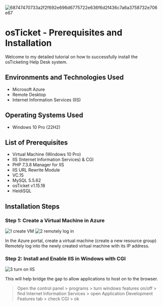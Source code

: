 ![68747470733a2f2f692e696d6775722e636f6d2f436c7a6a3758732e706e67](https://github.com/user-attachments/assets/7a6cd4ef-0ab5-4609-80b8-b0377f3bbafd)


# osTicket - Prerequisites and Installation

Welcome to my detailed tutorial on how to successfully install the osTicketing Help Desk system.

## Environments and Technologies Used 

* Microsoft Azure
* Remote Desktop
* Internet Information Services (IIS)

## Operating Systems Used

* Windows 10 Pro (22H2)

## List of Prerequisites

* Virtual Machine (Windows 10 Pro)
* IIS (Internet Information Services) & CGI
* PHP 7.3.8 Manager for IIS
* IIS URL Rewrite Module
* VC.15
* MySQL 5.5.62
* osTicket v1.15.18
* HeidiSQL

## Installation Steps 
### Step 1: Create a Virtual Machine in Azure
![1  create VM](https://github.com/user-attachments/assets/fcb09ff2-9cdd-45be-9b9e-850a33164aaa)
![2  remotely log in](https://github.com/user-attachments/assets/6ff5af90-b1ab-4777-a27e-041ad99b0690)

In the Azure portal, create a virtual machine (create a new resource group)
Remotely log into the newly created virtual machine with its IP address. 

### Step 2: Install and Enable IIS in Windows with CGI
![3  turn on IIS](https://github.com/user-attachments/assets/88b6946e-4b4a-43a5-9168-a97e3adcf3b6)

This will help bridge the gap to allow applications to host on to the browser. 
> Open the control panel > programs > turn windows features on/off > find Internet Information Services > open Application Development Features tab > check CGI > ok












